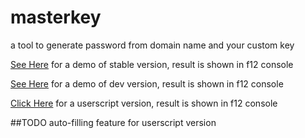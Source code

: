 # masterkey
a tool to generate password from domain name and your custom key  

[See Here](https://myfreeer.github.io/masterkey/index.html) for a demo of stable version, result is shown in f12 console

[See Here](https://myfreeer.github.io/masterkey/dev.html) for a demo of dev version, result is shown in f12 console

[Click Here](https://myfreeer.github.io/masterkey/masterkey.user.js) for a userscript version, result is shown in f12 console

##TODO
auto-filling feature for userscript version
